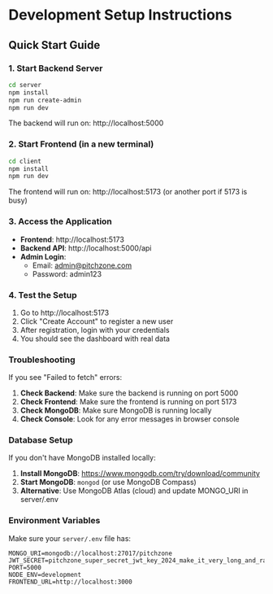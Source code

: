 # Development Setup Instructions

## Quick Start Guide

### 1. Start Backend Server

```bash
cd server
npm install
npm run create-admin
npm run dev
```

The backend will run on: http://localhost:5000

### 2. Start Frontend (in a new terminal)

```bash
cd client
npm install
npm run dev
```

The frontend will run on: http://localhost:5173 (or another port if 5173 is busy)

### 3. Access the Application

- **Frontend**: http://localhost:5173
- **Backend API**: http://localhost:5000/api
- **Admin Login**: 
  - Email: admin@pitchzone.com
  - Password: admin123

### 4. Test the Setup

1. Go to http://localhost:5173
2. Click "Create Account" to register a new user
3. After registration, login with your credentials
4. You should see the dashboard with real data

### Troubleshooting

If you see "Failed to fetch" errors:

1. **Check Backend**: Make sure the backend is running on port 5000
2. **Check Frontend**: Make sure the frontend is running on port 5173
3. **Check MongoDB**: Make sure MongoDB is running locally
4. **Check Console**: Look for any error messages in browser console

### Database Setup

If you don't have MongoDB installed locally:

1. **Install MongoDB**: https://www.mongodb.com/try/download/community
2. **Start MongoDB**: `mongod` (or use MongoDB Compass)
3. **Alternative**: Use MongoDB Atlas (cloud) and update MONGO_URI in server/.env

### Environment Variables

Make sure your `server/.env` file has:

```
MONGO_URI=mongodb://localhost:27017/pitchzone
JWT_SECRET=pitchzone_super_secret_jwt_key_2024_make_it_very_long_and_random
PORT=5000
NODE_ENV=development
FRONTEND_URL=http://localhost:3000
```